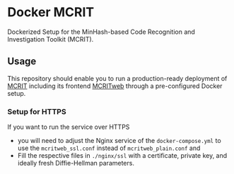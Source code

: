 # Docker MCRIT
Dockerized Setup for the MinHash-based Code Recognition and Investigation Toolkit (MCRIT).

## Usage

This repository should enable you to run a production-ready deployment of [MCRIT](https://github.com/danielplohmann/mcrit) including its frontend [MCRITweb](https://github.com/danielplohmann/mcritweb) through a pre-configured Docker setup. 
### Setup for HTTPS

If you want to run the service over HTTPS
* you will need to adjust the Nginx service of the `docker-compose.yml` to use the `mcritweb_ssl.conf` instead of `mcritweb_plain.conf` and 
* Fill the respective files in `./nginx/ssl` with a certificate, private key, and ideally fresh Diffie-Hellman parameters.